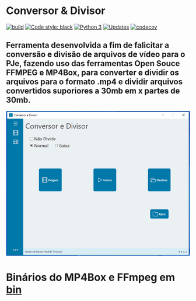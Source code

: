 # Conversor & Divisor
[![build](https://github.com/hadtrindade/conversor-e-divisor/workflows/conversor_divisor.yml/badge.svg)](https://github.com/hadtrindade/conversor-e-divisor/actions)
[![Code style: black](https://img.shields.io/badge/code%20style-black-000000.svg)](https://github.com/psf/black)
[![Python 3](https://pyup.io/repos/github/hadtrindade/conversor-e-divisor/python-3-shield.svg)](https://pyup.io/repos/github/hadtrindade/conversor-e-divisor/)
[![Updates](https://pyup.io/repos/github/hadtrindade/conversor-e-divisor/shield.svg)](https://pyup.io/repos/github/hadtrindade/conversor-e-divisor/)
[![codecov](https://codecov.io/gh/hadtrindade/conversor-e-divisor/branch/master/graph/badge.svg?token=OMF5YWX6I6)](https://codecov.io/gh/hadtrindade/conversor-e-divisor)


## Ferramenta desenvolvida a fim de falicitar a conversão e divisão de arquivos de vídeo para o PJe, fazendo uso das ferramentas Open Souce FFMPEG e MP4Box, para converter e dividir os arquivos para o formato .mp4 e dividir arquivos convertidos suporiores a 30mb em x partes de 30mb.

![App Conversor & Divisor](https://github.com/hadtrindade/conversor-e-divisor/blob/master/ui/img_home.PNG)



# Binários do MP4Box e FFmpeg em [bin](https://drive.google.com/drive/folders/1h_ySXbsgu-hWg_ZKAWhqQx4mCNzQy3eU?usp=sharing)